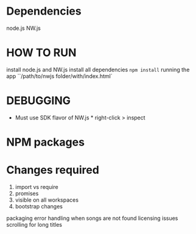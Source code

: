 # Dependencies
node.js NW.js

# HOW TO RUN
install node.js and NW.js
install all dependencies
`npm install`
running the app ``/path/to/nwjs folder/with/index.html`

# DEBUGGING
* Must use SDK flavor of NW.js *
right-click > inspect

# NPM packages

# Changes required

1. import vs require
2. promises
3. visible on all workspaces
4. bootstrap changes

packaging
error handling when songs are not found
licensing issues
scrolling for long titles
